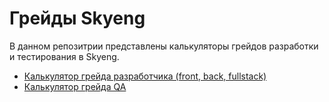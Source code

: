 # Грейды Skyeng

В данном репозитрии представлены калькуляторы грейдов разработки и тестирования в Skyeng.

- [Калькулятор грейда разработчика (front, back, fullstack)](https://skyeng.github.io/grades/developers.html) 
- [Калькулятор грейда QA](https://skyeng.github.io/grades/qa.html) 
